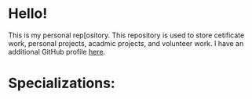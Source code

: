 # Hello!

This is my personal rep[ository.  This repository is used to store cetificate work, personal projects, acadmic projects, and volunteer work.  I have an additional GitHub profile <a href="https://github.com/nicktoscano">here</a>.


# Specializations:










